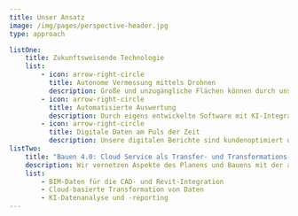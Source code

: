 ```yaml
---
title: Unser Ansatz
image: /img/pages/perspective-header.jpg
type: approach

listOne:
    title: Zukunftsweisende Technologie
    list:
        - icon: arrow-right-circle
          title: Autonome Vermessung mittels Drohnen
          description: Große und unzugängliche Flächen können durch unsere automatisierten Prozesse 10x schneller vermessen werden, aus sicherer Entfernung und völlig zerstörungsfrei.
        - icon: arrow-right-circle
          title: Automatisierte Auswertung
          description: Durch eigens entwickelte Software mit KI-Integration ist die Datenauswertung optimiert auf Präzision und entspricht Top of Industry Status.
        - icon: arrow-right-circle
          title: Digitale Daten am Puls der Zeit
          description: Unsere digitalen Berichte sind kundenoptimiert und beliebig interaktiv anpassbar. Die anschauliche Darstellung über unsere App lässte eine zeit- und ortsunabhängige Begutachtung der Daten durch alle Projektbeteiligten zu,
listTwo:
    title: "Bauen 4.0: Cloud Service als Transfer- und Transformations-Tool"
    description: Wir vernetzen Aspekte des Planens und Bauens mit der anschaulichen Visualisierung und Übergabe von Datenpaketen
    list:
        - BIM-Daten für die CAD- und Revit-Integration
        - Cloud-basierte Transformation von Daten
        - KI-Datenanalyse und -reporting
---
```

